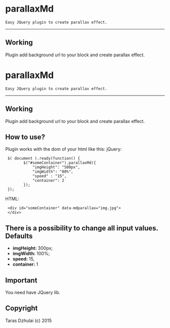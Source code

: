 
**parallaxMd**
==========
	Easy JQuery plugin to create parallax effect.
***

Working
-------
Plugin add background url to your block and create parallax effect.

**parallaxMd**
==========
	Easy JQuery plugin to create parallax effect.
***

Working
-------
Plugin add background url to your block and create parallax effect.

How to use?
-------
Plugin works with the dom of your html like this:
 jQuery:
			
     $( document ).ready(function() {
            $("#someContainer").parallaxMd({
                "imgHeight": "500px",
			    "imgWidth": "80%",
			    "speed" : "15",
			    "container": 2
            });
     });
   HTML:
   			
     <div id="someContainer" data-mdparallax="img.jpg"> 
     </div>
 There is a possibility to change all input values.
 Defaults
-------
 - **imgHeight:** 300px;
 - **imgWidth:** 100%;
 - **speed:** 15,
 - **container:** 1

Important
---------
You need have JQuery lib.

Copyright
---------
Taras Dzhulai  (c) 2015